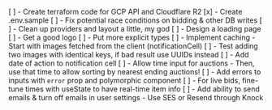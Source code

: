 [ ] - Create terraform code for GCP API and Cloudflare R2
[x] - Create .env.sample
[ ] - Fix potential race conditions on bidding & other DB writes
[ ] - Clean up providers and layout a little, my god
[ ] - Design a loading page
[ ] - Get a good logo
[ ] - Put more explicit types
[ ] - Implement caching
        - Start with images fetched from the client (notificationCell)
[ ] - Test adding two images with identical keys, if bad result use UUIDs instead
[ ] - Add date of action to notification cell
[ ] - Allow time input for auctions
        - Then, use that time to allow sorting by nearest ending auctions!
[ ] - Add errors to inputs with `error` prop and polymorphic component
[ ] - For live bids, fine-tune times with useState to have real-time item info
[ ] - Add ability to send emails & turn off emails in user settings
        - Use SES or Resend through Knock